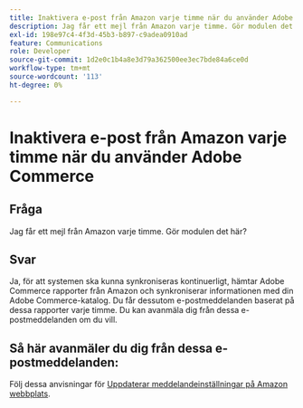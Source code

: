 ```yaml
---
title: Inaktivera e-post från Amazon varje timme när du använder Adobe Commerce
description: Jag får ett mejl från Amazon varje timme. Gör modulen det här?
exl-id: 198e97c4-4f3d-45b3-b897-c9adea0910ad
feature: Communications
role: Developer
source-git-commit: 1d2e0c1b4a8e3d79a362500ee3ec7bde84a6ce0d
workflow-type: tm+mt
source-wordcount: '113'
ht-degree: 0%

---
```


# Inaktivera e-post från Amazon varje timme när du använder Adobe Commerce

## Fråga

Jag får ett mejl från Amazon varje timme. Gör modulen det här?

## Svar

Ja, för att systemen ska kunna synkroniseras kontinuerligt, hämtar Adobe Commerce rapporter från Amazon och synkroniserar informationen med din Adobe Commerce-katalog. Du får dessutom e-postmeddelanden baserat på dessa rapporter varje timme. Du kan avanmäla dig från dessa e-postmeddelanden om du vill.

## Så här avanmäler du dig från dessa e-postmeddelanden:

Följ dessa anvisningar för [Uppdaterar meddelandeinställningar på Amazon webbplats](https://sellercentral.amazon.com/gp/help/external/G871).
